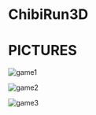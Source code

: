 # ChibiRun3D
<h1>PICTURES</h1>

![game1](https://user-images.githubusercontent.com/36369727/132576597-ea54c4b0-615c-4aab-a613-39e1eae4c19f.png)

![game2](https://user-images.githubusercontent.com/36369727/132576678-7b31685f-3c79-4bbd-aa5a-5658de42b52b.png)

![game3](https://user-images.githubusercontent.com/36369727/132576722-94f5a217-9fbc-4d6e-b7af-b02487580546.png)
